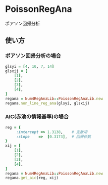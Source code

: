 PoissonRegAna
=============
ポアソン回帰分析

## 使い方
### ポアソン回帰分析の場合

```ruby
glsyi = [4, 10, 7, 14]
glsxij = [
    [1],
    [2],
    [3],
    [4],
]
regana = Num4RegAnaLib::PoissonRegAnaLib.new
regana.non_line_reg_ana(glsyi, glsxij)
```

### AIC(赤池の情報基準)の場合

```ruby
reg = {
     :intercept => 1.3138,    # 定数項
     :slope    =>  [0.3173],  # 回帰係数
}
xij = [
    [1],
    [2],
    [3],
    [4],
]
regana = Num4RegAnaLib::PoissonRegAnaLib.new
regana.get_aic(reg, xij)
```


